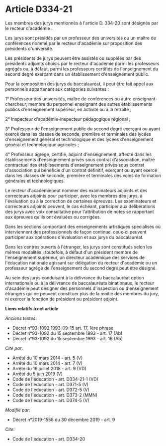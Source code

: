 # Article D334-21

Les membres des jurys mentionnés à l'article D. 334-20 sont désignés par le recteur d'académie .

Les jurys sont présidés par un professeur des universités ou un maître de conférences nommé par le recteur d'académie sur
proposition des présidents d'université.

Les présidents de jurys peuvent être assistés ou suppléés par des présidents adjoints choisis par le recteur d'académie parmi
les professeurs agrégés ou, à défaut, parmi les professeurs certifiés de l'enseignement du second degré exerçant dans un
établissement d'enseignement public.

Pour la composition des jurys du baccalauréat, il peut être fait appel aux personnels appartenant aux catégories suivantes :

1° Professeur des universités, maître de conférences ou autre enseignant-chercheur, membre du personnel enseignant des autres
établissements publics d'enseignement supérieur, en activité ou à la retraite ;

2° Inspecteur d'académie-inspecteur pédagogique régional ;

3° Professeur de l'enseignement public du second degré exerçant ou ayant exercé dans les classes de seconde, première et
terminales des lycées d'enseignement général et technologique et des lycées d'enseignement général et technologique
agricoles ;

4° Professeur agrégé, certifié, adjoint d'enseignement, affecté dans les établissements d'enseignement privés sous contrat
d'association, maître contractuel des établissements d'enseignement privés sous contrat d'association qui bénéficie d'un
contrat définitif, exerçant ou ayant exercé dans les classes de seconde, première et terminales des voies de formation
générales et technologiques.

Le recteur d'académiepeut nommer des examinateurs adjoints et des correcteurs adjoints pour participer, avec les membres des
jurys, à l'évaluation ou à la correction de certaines épreuves. Les examinateurs et correcteurs adjoints peuvent, le cas
échéant, participer aux délibérations des jurys avec voix consultative pour l'attribution de notes se rapportant aux épreuves
qu'ils ont évaluées ou corrigées.

Dans les sections comportant des enseignements artistiques spécialisés où interviennent des professionnels de façon continue,
ceux-ci peuvent participer aux opérations d'évaluation et aux jurys du baccalauréat.

Dans les centres ouverts à l'étranger, les jurys sont constitués selon les mêmes modalités ; toutefois, à défaut d'un
président membre de l'enseignement supérieur, un directeur académique des services de l'éducation nationale agissant sur
délégation du recteur d'académie ou un professeur agrégé de l'enseignement du second degré peut être désigné.

Au sein des jurys conduisant à la délivrance du baccalauréat option internationale ou à la délivrance de baccalauréats
binationaux, le recteur d'académie peut désigner des personnels d'inspection ou d'enseignement étrangers qui ne peuvent
constituer plus de la moitié des membres du jury, ni exercer la fonction de président ou président adjoint.

**Liens relatifs à cet article**

_Anciens textes_:

  - Décret n°93-1092 1993-09-15 art. 17, 1ère phrase
  - Décret n°93-1092 du 15 septembre 1993 - art. 17 (Ab)
  - Décret n°93-1092 du 15 septembre 1993 - art. 16 (Ab)

_Cité par_:

  - Arrêté du 10 mars 2014 - art. 5 (V)
  - Arrêté du 10 mars 2014 - art. 7 (V)
  - Arrêté du 16 juillet 2018 - art. 9 (VD)
  - Arrêté du 5 juin 2019 (V)
  - Code de l'éducation - art. D334-21-1 (VD)
  - Code de l'éducation - art. D371-5 (V)
  - Code de l'éducation - art. D372-5 (V)
  - Code de l'éducation - art. D373-2 (MMN)
  - Code de l'éducation - art. D374-5 (V)

_Modifié par_:

  - Décret n°2019-1558 du 30 décembre 2019 - art. 9

_Cite_:

  - Code de l'éducation - art. D334-20
